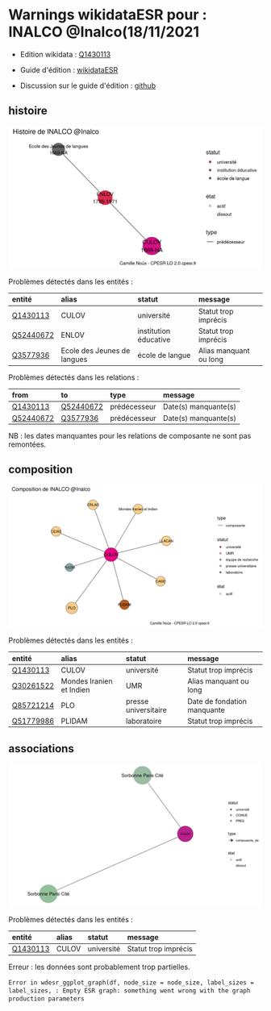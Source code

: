 Warnings wikidataESR pour : INALCO @Inalco(18/11/2021
================

- Edition wikidata : [Q1430113](https://www.wikidata.org/wiki/Q1430113)
- Guide d'édition : [wikidataESR](https://github.com/cpesr/wikidataESR/)

- Discussion sur le guide d'édition : [github](https://github.com/cpesr/wikidataESR/issues)



## histoire 

![Graphique non généré](Q1430113-histoire.png) 

Problèmes détectés dans les entités :

|entité                                               |alias                       |statut                |message                |
|:----------------------------------------------------|:---------------------------|:---------------------|:----------------------|
|[Q1430113](https://www.wikidata.org/wiki/Q1430113)   |CULOV                       |université            |Statut trop imprécis   |
|[Q52440672](https://www.wikidata.org/wiki/Q52440672) |ENLOV                       |institution éducative |Statut trop imprécis   |
|[Q3577936](https://www.wikidata.org/wiki/Q3577936)   |Ecole des Jeunes de langues |école de langue       |Alias manquant ou long |

Problèmes détectés dans les relations :

|from                                                 |to                                                   |type         |message              |
|:----------------------------------------------------|:----------------------------------------------------|:------------|:--------------------|
|[Q1430113](https://www.wikidata.org/wiki/Q1430113)   |[Q52440672](https://www.wikidata.org/wiki/Q52440672) |prédécesseur |Date(s) manquante(s) |
|[Q52440672](https://www.wikidata.org/wiki/Q52440672) |[Q3577936](https://www.wikidata.org/wiki/Q3577936)   |prédécesseur |Date(s) manquante(s) |

NB : les dates manquantes pour les relations de composante ne sont pas remontées. 



## composition 

![Graphique non généré](Q1430113-composition.png) 

Problèmes détectés dans les entités :

|entité                                               |alias                    |statut               |message                     |
|:----------------------------------------------------|:------------------------|:--------------------|:---------------------------|
|[Q1430113](https://www.wikidata.org/wiki/Q1430113)   |CULOV                    |université           |Statut trop imprécis        |
|[Q30261522](https://www.wikidata.org/wiki/Q30261522) |Mondes Iranien et Indien |UMR                  |Alias manquant ou long      |
|[Q85721214](https://www.wikidata.org/wiki/Q85721214) |PLO                      |presse universitaire |Date de fondation manquante |
|[Q51779986](https://www.wikidata.org/wiki/Q51779986) |PLIDAM                   |laboratoire          |Statut trop imprécis        |

 



## associations 

![Graphique non généré](Q1430113-associations.png) 

Problèmes détectés dans les entités :

|entité                                             |alias |statut     |message              |
|:--------------------------------------------------|:-----|:----------|:--------------------|
|[Q1430113](https://www.wikidata.org/wiki/Q1430113) |CULOV |université |Statut trop imprécis |

 


Erreur : les données sont probablement trop partielles.
```
Error in wdesr_ggplot_graph(df, node_size = node_size, label_sizes = label_sizes, : Empty ESR graph: something went wrong with the graph production parameters

``` 

